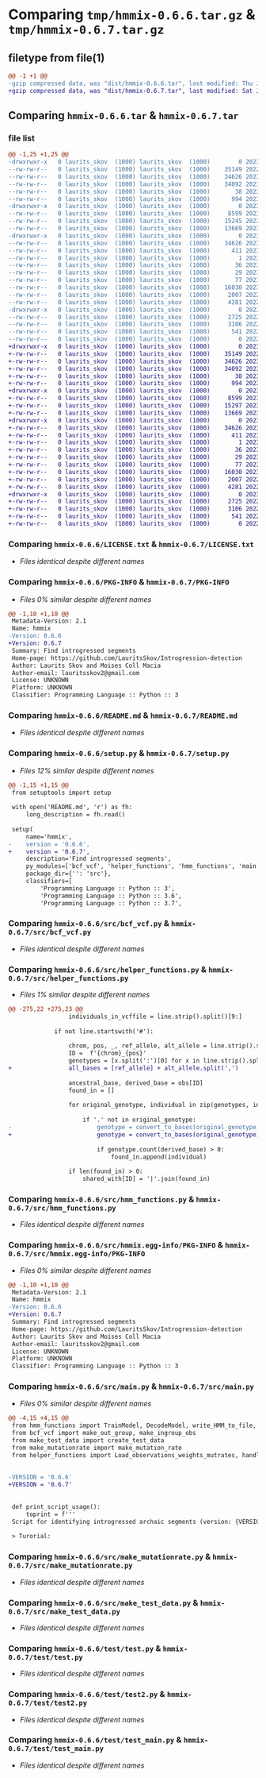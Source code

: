 # Comparing `tmp/hmmix-0.6.6.tar.gz` & `tmp/hmmix-0.6.7.tar.gz`

## filetype from file(1)

```diff
@@ -1 +1 @@
-gzip compressed data, was "dist/hmmix-0.6.6.tar", last modified: Thu Jun 22 21:00:18 2023, max compression
+gzip compressed data, was "dist/hmmix-0.6.7.tar", last modified: Sat Jun 24 23:31:24 2023, max compression
```

## Comparing `hmmix-0.6.6.tar` & `hmmix-0.6.7.tar`

### file list

```diff
@@ -1,25 +1,25 @@
-drwxrwxr-x   0 laurits_skov  (1000) laurits_skov  (1000)        0 2023-06-22 21:00:18.000000 hmmix-0.6.6/
--rw-rw-r--   0 laurits_skov  (1000) laurits_skov  (1000)    35149 2022-05-11 17:42:22.000000 hmmix-0.6.6/LICENSE.txt
--rw-rw-r--   0 laurits_skov  (1000) laurits_skov  (1000)    34626 2023-06-22 21:00:18.000000 hmmix-0.6.6/PKG-INFO
--rw-rw-r--   0 laurits_skov  (1000) laurits_skov  (1000)    34092 2023-02-27 21:20:22.000000 hmmix-0.6.6/README.md
--rw-rw-r--   0 laurits_skov  (1000) laurits_skov  (1000)       38 2023-06-22 21:00:18.000000 hmmix-0.6.6/setup.cfg
--rw-rw-r--   0 laurits_skov  (1000) laurits_skov  (1000)      994 2023-06-22 19:56:41.000000 hmmix-0.6.6/setup.py
-drwxrwxr-x   0 laurits_skov  (1000) laurits_skov  (1000)        0 2023-06-22 21:00:18.000000 hmmix-0.6.6/src/
--rw-rw-r--   0 laurits_skov  (1000) laurits_skov  (1000)     8599 2023-06-22 20:59:26.000000 hmmix-0.6.6/src/bcf_vcf.py
--rw-rw-r--   0 laurits_skov  (1000) laurits_skov  (1000)    15245 2023-06-22 20:45:50.000000 hmmix-0.6.6/src/helper_functions.py
--rw-rw-r--   0 laurits_skov  (1000) laurits_skov  (1000)    13669 2023-03-03 06:04:46.000000 hmmix-0.6.6/src/hmm_functions.py
-drwxrwxr-x   0 laurits_skov  (1000) laurits_skov  (1000)        0 2023-06-22 21:00:18.000000 hmmix-0.6.6/src/hmmix.egg-info/
--rw-rw-r--   0 laurits_skov  (1000) laurits_skov  (1000)    34626 2023-06-22 21:00:18.000000 hmmix-0.6.6/src/hmmix.egg-info/PKG-INFO
--rw-rw-r--   0 laurits_skov  (1000) laurits_skov  (1000)      411 2023-06-22 21:00:18.000000 hmmix-0.6.6/src/hmmix.egg-info/SOURCES.txt
--rw-rw-r--   0 laurits_skov  (1000) laurits_skov  (1000)        1 2023-06-22 21:00:18.000000 hmmix-0.6.6/src/hmmix.egg-info/dependency_links.txt
--rw-rw-r--   0 laurits_skov  (1000) laurits_skov  (1000)       36 2023-06-22 21:00:18.000000 hmmix-0.6.6/src/hmmix.egg-info/entry_points.txt
--rw-rw-r--   0 laurits_skov  (1000) laurits_skov  (1000)       29 2023-06-22 21:00:18.000000 hmmix-0.6.6/src/hmmix.egg-info/requires.txt
--rw-rw-r--   0 laurits_skov  (1000) laurits_skov  (1000)       77 2023-06-22 21:00:18.000000 hmmix-0.6.6/src/hmmix.egg-info/top_level.txt
--rw-rw-r--   0 laurits_skov  (1000) laurits_skov  (1000)    16030 2023-06-22 20:45:54.000000 hmmix-0.6.6/src/main.py
--rw-rw-r--   0 laurits_skov  (1000) laurits_skov  (1000)     2007 2022-10-25 01:10:14.000000 hmmix-0.6.6/src/make_mutationrate.py
--rw-rw-r--   0 laurits_skov  (1000) laurits_skov  (1000)     4281 2022-10-25 01:10:46.000000 hmmix-0.6.6/src/make_test_data.py
-drwxrwxr-x   0 laurits_skov  (1000) laurits_skov  (1000)        0 2023-06-22 21:00:18.000000 hmmix-0.6.6/test/
--rw-rw-r--   0 laurits_skov  (1000) laurits_skov  (1000)     2725 2022-05-26 04:20:02.000000 hmmix-0.6.6/test/test.py
--rw-rw-r--   0 laurits_skov  (1000) laurits_skov  (1000)     3106 2022-06-02 06:35:33.000000 hmmix-0.6.6/test/test2.py
--rw-rw-r--   0 laurits_skov  (1000) laurits_skov  (1000)      541 2022-06-08 21:55:04.000000 hmmix-0.6.6/test/test_main.py
--rw-rw-r--   0 laurits_skov  (1000) laurits_skov  (1000)        0 2022-07-12 05:40:51.000000 hmmix-0.6.6/test/testfred.py
+drwxrwxr-x   0 laurits_skov  (1000) laurits_skov  (1000)        0 2023-06-24 23:31:24.000000 hmmix-0.6.7/
+-rw-rw-r--   0 laurits_skov  (1000) laurits_skov  (1000)    35149 2022-05-11 17:42:22.000000 hmmix-0.6.7/LICENSE.txt
+-rw-rw-r--   0 laurits_skov  (1000) laurits_skov  (1000)    34626 2023-06-24 23:31:24.000000 hmmix-0.6.7/PKG-INFO
+-rw-rw-r--   0 laurits_skov  (1000) laurits_skov  (1000)    34092 2023-06-24 23:30:17.000000 hmmix-0.6.7/README.md
+-rw-rw-r--   0 laurits_skov  (1000) laurits_skov  (1000)       38 2023-06-24 23:31:24.000000 hmmix-0.6.7/setup.cfg
+-rw-rw-r--   0 laurits_skov  (1000) laurits_skov  (1000)      994 2023-06-24 23:30:06.000000 hmmix-0.6.7/setup.py
+drwxrwxr-x   0 laurits_skov  (1000) laurits_skov  (1000)        0 2023-06-24 23:31:24.000000 hmmix-0.6.7/src/
+-rw-rw-r--   0 laurits_skov  (1000) laurits_skov  (1000)     8599 2023-06-22 20:59:26.000000 hmmix-0.6.7/src/bcf_vcf.py
+-rw-rw-r--   0 laurits_skov  (1000) laurits_skov  (1000)    15297 2023-06-24 23:29:17.000000 hmmix-0.6.7/src/helper_functions.py
+-rw-rw-r--   0 laurits_skov  (1000) laurits_skov  (1000)    13669 2023-03-03 06:04:46.000000 hmmix-0.6.7/src/hmm_functions.py
+drwxrwxr-x   0 laurits_skov  (1000) laurits_skov  (1000)        0 2023-06-24 23:31:24.000000 hmmix-0.6.7/src/hmmix.egg-info/
+-rw-rw-r--   0 laurits_skov  (1000) laurits_skov  (1000)    34626 2023-06-24 23:31:23.000000 hmmix-0.6.7/src/hmmix.egg-info/PKG-INFO
+-rw-rw-r--   0 laurits_skov  (1000) laurits_skov  (1000)      411 2023-06-24 23:31:24.000000 hmmix-0.6.7/src/hmmix.egg-info/SOURCES.txt
+-rw-rw-r--   0 laurits_skov  (1000) laurits_skov  (1000)        1 2023-06-24 23:31:23.000000 hmmix-0.6.7/src/hmmix.egg-info/dependency_links.txt
+-rw-rw-r--   0 laurits_skov  (1000) laurits_skov  (1000)       36 2023-06-24 23:31:23.000000 hmmix-0.6.7/src/hmmix.egg-info/entry_points.txt
+-rw-rw-r--   0 laurits_skov  (1000) laurits_skov  (1000)       29 2023-06-24 23:31:24.000000 hmmix-0.6.7/src/hmmix.egg-info/requires.txt
+-rw-rw-r--   0 laurits_skov  (1000) laurits_skov  (1000)       77 2023-06-24 23:31:24.000000 hmmix-0.6.7/src/hmmix.egg-info/top_level.txt
+-rw-rw-r--   0 laurits_skov  (1000) laurits_skov  (1000)    16030 2023-06-24 23:30:54.000000 hmmix-0.6.7/src/main.py
+-rw-rw-r--   0 laurits_skov  (1000) laurits_skov  (1000)     2007 2022-10-25 01:10:14.000000 hmmix-0.6.7/src/make_mutationrate.py
+-rw-rw-r--   0 laurits_skov  (1000) laurits_skov  (1000)     4281 2022-10-25 01:10:46.000000 hmmix-0.6.7/src/make_test_data.py
+drwxrwxr-x   0 laurits_skov  (1000) laurits_skov  (1000)        0 2023-06-24 23:31:24.000000 hmmix-0.6.7/test/
+-rw-rw-r--   0 laurits_skov  (1000) laurits_skov  (1000)     2725 2022-05-26 04:20:02.000000 hmmix-0.6.7/test/test.py
+-rw-rw-r--   0 laurits_skov  (1000) laurits_skov  (1000)     3106 2022-06-02 06:35:33.000000 hmmix-0.6.7/test/test2.py
+-rw-rw-r--   0 laurits_skov  (1000) laurits_skov  (1000)      541 2022-06-08 21:55:04.000000 hmmix-0.6.7/test/test_main.py
+-rw-rw-r--   0 laurits_skov  (1000) laurits_skov  (1000)        0 2022-07-12 05:40:51.000000 hmmix-0.6.7/test/testfred.py
```

### Comparing `hmmix-0.6.6/LICENSE.txt` & `hmmix-0.6.7/LICENSE.txt`

 * *Files identical despite different names*

### Comparing `hmmix-0.6.6/PKG-INFO` & `hmmix-0.6.7/PKG-INFO`

 * *Files 0% similar despite different names*

```diff
@@ -1,10 +1,10 @@
 Metadata-Version: 2.1
 Name: hmmix
-Version: 0.6.6
+Version: 0.6.7
 Summary: Find introgressed segments
 Home-page: https://github.com/LauritsSkov/Introgression-detection
 Author: Laurits Skov and Moises Coll Macia
 Author-email: lauritsskov2@gmail.com
 License: UNKNOWN
 Platform: UNKNOWN
 Classifier: Programming Language :: Python :: 3
```

### Comparing `hmmix-0.6.6/README.md` & `hmmix-0.6.7/README.md`

 * *Files identical despite different names*

### Comparing `hmmix-0.6.6/setup.py` & `hmmix-0.6.7/setup.py`

 * *Files 12% similar despite different names*

```diff
@@ -1,15 +1,15 @@
 from setuptools import setup
 
 with open('README.md', 'r') as fh:
     long_description = fh.read()
 
 setup(
     name='hmmix', 
-    version = '0.6.6',
+    version = '0.6.7',
     description='Find introgressed segments',
     py_modules=['bcf_vcf', 'helper_functions', 'hmm_functions', 'main', 'make_mutationrate', 'make_test_data'],
     package_dir={'': 'src'},
     classifiers=[
         'Programming Language :: Python :: 3',
         'Programming Language :: Python :: 3.6',
         'Programming Language :: Python :: 3.7',
```

### Comparing `hmmix-0.6.6/src/bcf_vcf.py` & `hmmix-0.6.7/src/bcf_vcf.py`

 * *Files identical despite different names*

### Comparing `hmmix-0.6.6/src/helper_functions.py` & `hmmix-0.6.7/src/helper_functions.py`

 * *Files 1% similar despite different names*

```diff
@@ -275,22 +275,23 @@
                 individuals_in_vcffile = line.strip().split()[9:]
 
             if not line.startswith('#'):
 
                 chrom, pos, _, ref_allele, alt_allele = line.strip().split()[0:5]
                 ID =  f'{chrom}_{pos}'
                 genotypes = [x.split(':')[0] for x in line.strip().split()[9:]]
+                all_bases = [ref_allele] + alt_allele.split(',')
 
                 ancestral_base, derived_base = obs[ID]
                 found_in = []
 
                 for original_genotype, individual in zip(genotypes, individuals_in_vcffile):
 
                     if '.' not in original_genotype:
-                        genotype = convert_to_bases(original_genotype, ref_allele, alt_allele)   
+                        genotype = convert_to_bases(original_genotype, all_bases)   
 
                         if genotype.count(derived_base) > 0:
                             found_in.append(individual)
 
                 if len(found_in) > 0:
                     shared_with[ID] = '|'.join(found_in)
```

### Comparing `hmmix-0.6.6/src/hmm_functions.py` & `hmmix-0.6.7/src/hmm_functions.py`

 * *Files identical despite different names*

### Comparing `hmmix-0.6.6/src/hmmix.egg-info/PKG-INFO` & `hmmix-0.6.7/src/hmmix.egg-info/PKG-INFO`

 * *Files 0% similar despite different names*

```diff
@@ -1,10 +1,10 @@
 Metadata-Version: 2.1
 Name: hmmix
-Version: 0.6.6
+Version: 0.6.7
 Summary: Find introgressed segments
 Home-page: https://github.com/LauritsSkov/Introgression-detection
 Author: Laurits Skov and Moises Coll Macia
 Author-email: lauritsskov2@gmail.com
 License: UNKNOWN
 Platform: UNKNOWN
 Classifier: Programming Language :: Python :: 3
```

### Comparing `hmmix-0.6.6/src/main.py` & `hmmix-0.6.7/src/main.py`

 * *Files 0% similar despite different names*

```diff
@@ -4,15 +4,15 @@
 from hmm_functions import TrainModel, DecodeModel, write_HMM_to_file, read_HMM_parameters_from_file, Write_Decoded_output
 from bcf_vcf import make_out_group, make_ingroup_obs
 from make_test_data import create_test_data
 from make_mutationrate import make_mutation_rate
 from helper_functions import Load_observations_weights_mutrates, handle_individuals_input, handle_infiles, combined_files
 
 
-VERSION = '0.6.6'
+VERSION = '0.6.7'
 
 
 def print_script_usage():
     toprint = f'''
 Script for identifying introgressed archaic segments (version: {VERSION})
 
 > Turorial:
```

### Comparing `hmmix-0.6.6/src/make_mutationrate.py` & `hmmix-0.6.7/src/make_mutationrate.py`

 * *Files identical despite different names*

### Comparing `hmmix-0.6.6/src/make_test_data.py` & `hmmix-0.6.7/src/make_test_data.py`

 * *Files identical despite different names*

### Comparing `hmmix-0.6.6/test/test.py` & `hmmix-0.6.7/test/test.py`

 * *Files identical despite different names*

### Comparing `hmmix-0.6.6/test/test2.py` & `hmmix-0.6.7/test/test2.py`

 * *Files identical despite different names*

### Comparing `hmmix-0.6.6/test/test_main.py` & `hmmix-0.6.7/test/test_main.py`

 * *Files identical despite different names*

